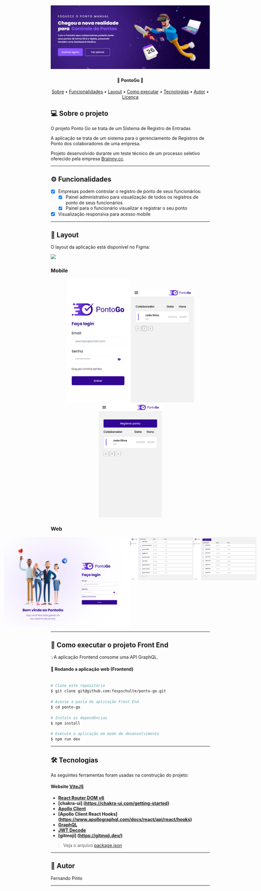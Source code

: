 <h1 align="center">
    <img alt="PontoGo" title="PontoGo" src="./public/assets/Home-screenshot.png" />
</h1>

<h4 align="center"> 
	🚧  PontoGo  🚧
</h4>

<p align="center">
 <a href="#-sobre-o-projeto">Sobre</a> •
 <a href="#-funcionalidades">Funcionalidades</a> •
 <a href="#-layout">Layout</a> • 
 <a href="#-como-executar-o-projeto">Como executar</a> • 
 <a href="#-tecnologias">Tecnologias</a> •  
 <a href="#-autor">Autor</a> • 
 <a href="#user-content--licença">Licença</a>
</p>

## 💻 Sobre o projeto

O projeto Ponto Go se trata de um Sistema de Registro de Entradas

A aplicação se trata de um sistema para o gerenciamento de Registros de Ponto dos colaboradores de uma empresa.

Projeto desenvolvido durante um teste técnico de um processo seletivo oferecido pela empresa [Brainny.cc](https://brainny.cc/).

---

## ⚙️ Funcionalidades

- [x] Empresas podem controlar o registro de ponto de seus funcionários:
  - [x] Painel administrativo para visualização de todos os registros de ponto de seus funcionários
  - [x] Painel para o funcionário visualizar e registrar o seu ponto
- [x] Visualização responsiva para acesso mobile

---

## 🎨 Layout

O layout da aplicação está disponível no Figma:

<a href="https://www.figma.com/file/YiK4fI7Iuc1IUUZMZ3bbog/Teste_Frontend_J%C3%BAnior_Brainny_Register?type=design&node-id=15-202&mode=design&t=Yi2hVIzUHdMnPEUs-0">
  <img src="https://img.shields.io/badge/Acessar%20Layout%20-Figma-%2304D361">
</a>

### Mobile

<p align="center">
  <img alt="Tela de login" title="Tela de login" src="./public/assets/mobile-screen-login.png" width="200px">

  <img alt="Tela de Dashboard" title="Tela de Dashboard" src="./public/assets/mobile-screen-dashboard.png" width="200px">

  <img alt="Tela de Meus Registros" title="Tela de Meus Registros" src="./public/assets/mobile-screen-meus-registros.png" width="200px">
</p>

### Web

<p align="center" style="display: flex; align-items: flex-start; justify-content: center;">
 <img alt="Tela de login" title="Tela de login" src="./public/assets/desktop-screen-login.png" width="400px">

  <img alt="Tela de Dashboard" title="Tela de Dashboard" src="./public/assets/desktop-screen-dashboard.png" width="200px">

  <img alt="Tela de Meus Registros" title="Tela de Meus Registros" src="./public/assets/desktop-screen-meus-registros.png" width="200px">
</p>

---

## 🚀 Como executar o projeto Front End

💡A aplicação Frontend consome uma API GraphQL.

#### 🧭 Rodando a aplicação web (Frontend)

```bash

# Clone este repositório
$ git clone git@github.com:fespschulte/ponto-go.git

# Acesse a pasta da aplicação Front End
$ cd ponto-go

# Instale as dependências
$ npm install

# Execute a aplicação em modo de desenvolvimento
$ npm run dev


```

---

## 🛠 Tecnologias

As seguintes ferramentas foram usadas na construção do projeto:

#### **Website** [ViteJS](https://vitejs.dev/)

- **[React Router DOM v6](https://reactrouter.com/en/main)**
- **[chakra-ui] (https://chakra-ui.com/getting-started)**
- **[Apollo Client](https://www.apollographql.com/docs/react/)**
- **[Apollo Client React Hooks] (https://www.apollographql.com/docs/react/api/react/hooks)**
- **[GraphQL](https://graphql.org/learn/)**
- **[JWT Decode](https://www.npmjs.com/package/jwt-decode)**
- **[gitmoji] (https://gitmoji.dev/)**

> Veja o arquivo [package.json](https://github.com/fespschulte/ponto-go/blob/master/package.json)

---

## 🦸 Autor

Fernando Pinto

---

